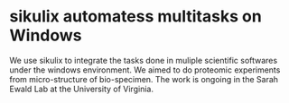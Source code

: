 # sikulix automatess multitasks on Windows
 
We use sikulix to integrate the tasks done in muliple scientific softwares under the windows environment. 
We aimed to do proteomic experiments from micro-structure of bio-specimen. 
The work is ongoing in the Sarah Ewald Lab at the University of Virginia.

